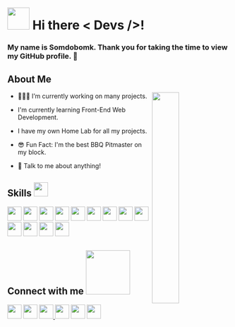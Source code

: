 # <img src = "" width = 50px> Hi there < Devs />!

### My name is Somdobomk. Thank you for taking the time to view my GitHub profile. 😬

## About Me

<img width="35%" align="right" src="" />

- 👨🏻‍💻 I’m currently working on many projects.

- I'm currently learning Front-End Web Development.

- I have my own Home Lab for all my projects.

- 😎 Fun Fact: I'm the best BBQ Pitmaster on my block.

- 💬 Talk to me about anything!

## Skills <img src = "" width = 32px>

<img height="32" width="32" src="https://cdn.jsdelivr.net/npm/simple-icons@v5/icons/archlinux.svg" /> 
<img height="32" width="32" src="https://cdn.jsdelivr.net/npm/simple-icons@v5/icons/centos.svg" />
<img height="32" width="32" src="https://cdn.jsdelivr.net/npm/simple-icons@v5/icons/linux.svg" />
<img height="32" width="32" src="https://cdn.jsdelivr.net/npm/simple-icons@v5/icons/dell.svg" />
<img height="32" width="32" src="https://cdn.jsdelivr.net/npm/simple-icons@v5/icons/html5.svg" />
<img height="32" width="32" src="https://cdn.jsdelivr.net/npm/simple-icons@v5/icons/css3.svg" />
<img height="32" width="32" src="https://cdn.jsdelivr.net/npm/simple-icons@v5/icons/javascript.svg" />
<img height="32" width="32" src="https://cdn.jsdelivr.net/npm/simple-icons@v5/icons/react.svg" />
<img height="32" width="32" src="https://cdn.jsdelivr.net/npm/simple-icons@v5/icons/bootstrap.svg" />
<img height="32" width="32" src="https://cdn.jsdelivr.net/npm/simple-icons@v5/icons/mongodb.svg" />
<img height="32" width="32" src="https://cdn.jsdelivr.net/npm/simple-icons@v5/icons/nodedotjs.svg" />
<img height="32" width="32" src="https://cdn.jsdelivr.net/npm/simple-icons@v5/icons/npm.svg" />
<img height="32" width="32" src="https://cdn.jsdelivr.net/npm/simple-icons@v5/icons/wordpress.svg" />

## Connect with me <img src = "" width = "100px">

<a href="https://community.codenewbie.org/somdobomk"> <img height="32" width="32" src="https://cdn.jsdelivr.net/npm/simple-icons@v5/icons/codenewbie.svg" /></a>
<a href="https://dev.to/somdobomk"> <img height="32" width="32" src="https://cdn.jsdelivr.net/npm/simple-icons@v5/icons/devdotto.svg" /></a>
<a href="https://hashnode.com/@somdobomk"><img height="32" width="32" src="https://cdn.jsdelivr.net/npm/simple-icons@v5/icons/hashnode.svg" />
<a href="https://github.com/Somdobomk"><img height="32" width="32" src="https://cdn.jsdelivr.net/npm/simple-icons@v5/icons/github.svg" /></a>
<a href="https://www.linkedin.com/in/davidzapicojr/"><img height="32" width="32" src="https://cdn.jsdelivr.net/npm/simple-icons@v5/icons/linkedin.svg" /></a>
<a href="https://twitter.com/somdobomk"><img height="32" width="32" src="https://cdn.jsdelivr.net/npm/simple-icons@v5/icons/twitter.svg" /></a>
<a href="https://david.zapico.tech"> <img src=""></a>
